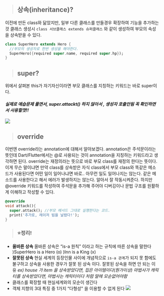 > ##  상속(inheritance)?
이전에 만든 class와 닮았지만, 일부 다른 클래스를 만들경우 확장하여 기능을 추가하는것
클래스 생성시 `class 서브클래스 extends 슈퍼클래스` 와 같이 생성하여 부모의 속성을 상속받을 수 있다.

```dart
class SuperHero extends Hero {
  //부모의 생성자로 한번 생성을 해야한다.
  SuperHero({required super.name, required super.hp});
}
```

> ##  super?
위에서 살펴본 this가 자기자신이라면 부모 클래스를 지칭하는 키워드는 바로 super이다.
#### _실제로 예습문제 풀면서, super.attackt() 하지 않아서 , 생성자 호출안됨 꼭 확인하면서 사용할껏!!_
![](https://velog.velcdn.com/images/hee462/post/c147866e-f662-4918-b08c-6edfc629bd93/image.png)

> ##  override
이번엔 override라는 annotation에 대해서 알아보겠다. annotation은 주석문이라는 뜻인데 Dart/Flutter에서는 @로 사용되는 것이 annotation을 지칭하는 키워드라고 생각하면 된다.
override는 재정의라는 뜻으로 바로 부모 class를 재정의 한다는 뜻이다.
이게 무슨 말이냐면 만약 class를 상속받은 자식 class에서 부모 class와 똑같은 메소드가 사용된다면 어떤 일이 일어나냐면 바로.. 아무런 일도 일어나지는 않는다.
같은 메소드를 사용한다고 해서 에러가 발생하지는 않는다. 알아서 잘 작동시켜준다. 하지만 @override 키워드를 작성하여 주석문을 추가해 주어야 디버깅이나 문법 구조를 원활하게 이해하고 작성할 수 있다.

```dart
@override
void attack(){
  super.attack(); //부모 메서드 그대로 실행한다는 코드.
  print('추가로, 레이저 빔을 날렸다!');
}
```

> ### ⭐️정리!
 - **올바른 상속**
올바른 상속은 “is-a 원칙” 이라고 하는 규칙에 따른 상속을 말한다
)SuperHero is a Hero (o)
)Inn is a King (x)
 - **잘못된 상속**
현실 세계의 등장인물 사이에 개념적으로 `is-a 관계`가 되지 못 함에도 불구하고 상속을 사용한 경우가 잘못 된 상속 이다.
 잘못된 상속을 하면 안 되는 이유
 _ex) house 가 item 을 상속받았다면, 집은 아이템이다(뭔가이상)
  마법사가 캐릭터를 상속받았다면, 마법사는 캐릭터이다 처럼 말에 모순없어야함_
- 클래스를 확장할 때 현실세계와의 모순이 생긴다
- 객체 지향의 3대 특징 중 1가지 “다형성" 을 이용할 수 없게 된다
![](https://velog.velcdn.com/images/hee462/post/a84f232e-ecfa-4a6a-ae19-444a3f217d84/image.png)

